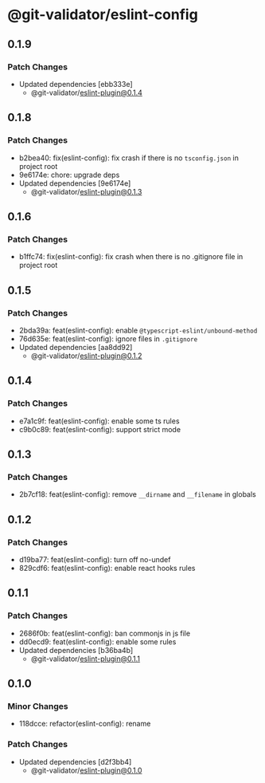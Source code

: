 # @git-validator/eslint-config

## 0.1.9

### Patch Changes

- Updated dependencies [ebb333e]
  - @git-validator/eslint-plugin@0.1.4

## 0.1.8

### Patch Changes

- b2bea40: fix(eslint-config): fix crash if there is no `tsconfig.json` in project root
- 9e6174e: chore: upgrade deps
- Updated dependencies [9e6174e]
  - @git-validator/eslint-plugin@0.1.3

## 0.1.6

### Patch Changes

- b1ffc74: fix(eslint-config): fix crash when there is no .gitignore file in project root

## 0.1.5

### Patch Changes

- 2bda39a: feat(eslint-config): enable `@typescript-eslint/unbound-method`
- 76d635e: feat(eslint-config): ignore files in `.gitignore`
- Updated dependencies [aa8dd92]
  - @git-validator/eslint-plugin@0.1.2

## 0.1.4

### Patch Changes

- e7a1c9f: feat(eslint-config): enable some ts rules
- c9b0c89: feat(eslint-config): support strict mode

## 0.1.3

### Patch Changes

- 2b7cf18: feat(eslint-config): remove `__dirname` and `__filename` in globals

## 0.1.2

### Patch Changes

- d19ba77: feat(eslint-config): turn off no-undef
- 829cdf6: feat(eslint-config): enable react hooks rules

## 0.1.1

### Patch Changes

- 2686f0b: feat(eslint-config): ban commonjs in js file
- dd0ecd9: feat(eslint-config): enable some rules
- Updated dependencies [b36ba4b]
  - @git-validator/eslint-plugin@0.1.1

## 0.1.0

### Minor Changes

- 118dcce: refactor(eslint-config): rename

### Patch Changes

- Updated dependencies [d2f3bb4]
  - @git-validator/eslint-plugin@0.1.0
